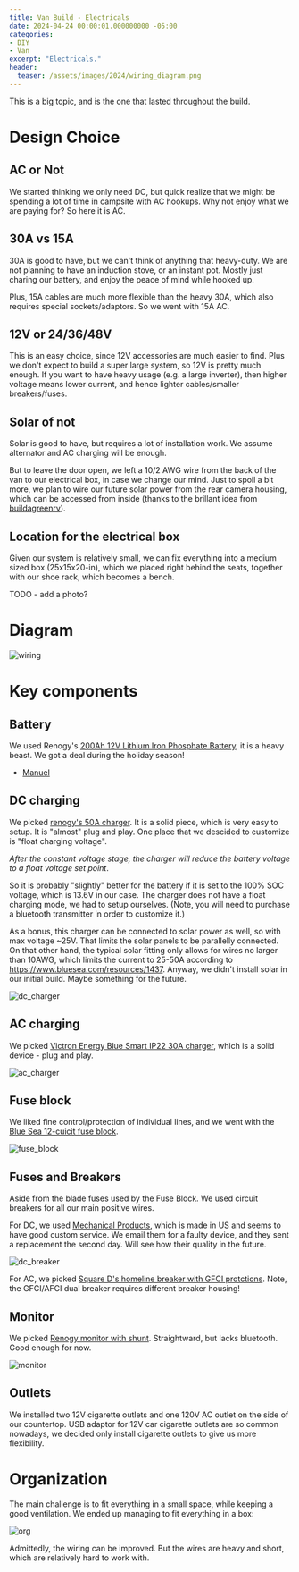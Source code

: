 ```yaml
---
title: Van Build - Electricals
date: 2024-04-24 00:00:01.000000000 -05:00
categories:
- DIY
- Van
excerpt: "Electricals."
header:
  teaser: /assets/images/2024/wiring_diagram.png 
---
```


This is a big topic, and is the one that lasted throughout the build.

# Design Choice

## AC or Not

We started thinking we only need DC, but quick realize that we might be spending a lot of time in campsite with AC hookups. Why not enjoy what we are paying for? So here it is AC.

## 30A vs 15A

30A is good to have, but we can't think of anything that heavy-duty. We are not planning to have an induction stove, or an instant pot. Mostly just charing our battery, and enjoy the peace of mind while hooked up.

Plus, 15A cables are much more flexible than the heavy 30A, which also requires special sockets/adaptors. So we went with 15A AC.

## 12V or 24/36/48V

This is an easy choice, since 12V accessories are much easier to find. Plus we don't expect to build a super large system, so 12V is pretty much enough. If you want to have heavy usage (e.g. a large inverter), then higher voltage means lower current, and hence lighter cables/smaller breakers/fuses.

## Solar of not

Solar is good to have, but requires a lot of installation work. We assume alternator and AC charging will be enough.

But to leave the door open, we left a 10/2 AWG wire from the back of the van to our electrical box, in case we change our mind. Just to spoil a bit more, we plan to wire our future solar power from the rear camera housing, which can be accessed from inside (thanks to the brillant idea from [buildagreenrv](https://www.buildagreenrv.com/our-conversion/promaster-diy-camper-van-conversion-electrical-and-solar/our-promaster-van-conversion-solar-panel-mounting/)).

## Location for the electrical box

Given our system is relatively small, we can fix everything into a medium sized box (25x15x20-in), which we placed right behind the seats, together with our shoe rack, which becomes a bench.

TODO - add a photo?

# Diagram

![wiring](/assets/images/2024/wiring_diagram.png)

# Key components

## Battery

We used Renogy's [200Ah 12V Lithium Iron Phosphate Battery](https://www.amazon.com/gp/product/B0C9ZFFDHP/ref=ppx_yo_dt_b_search_asin_title?ie=UTF8&psc=1), it is a heavy beast. We got a deal during the holiday season!

* [Manuel](https://store-fhnch.mybigcommerce.com/content/Renogy%20Core%20200ah/Renogy%20Core%20Series%2012V%20200Ah%20Battery%20Manual.pdf)

## DC charging

We picked [renogy's 50A charger]( https://a.co/d/92yhq02). It is a solid piece, which is very easy to setup. It is "almost" plug and play. One place that we descided to customize is "float charging voltage".

*After the constant voltage stage, the charger will reduce the battery voltage to
a float voltage set point*.

So it is probably "slightly" better for the battery if it is set to the 100% SOC voltage, which is 13.6V in our case. The charger does not have a float charging mode, we had to setup ourselves. (Note, you will need to purchase a bluetooth transmitter in order to customize it.)

As a bonus, this charger can be connected to solar power as well, so with max voltage ~25V. That limits the solar panels to be parallelly connected. On that other hand, the typical solar fitting only allows for wires no larger than 10AWG, which limits the current to 25-50A according to <https://www.bluesea.com/resources/1437>. Anyway, we didn't install solar in our initial build. Maybe something for the future.

![dc_charger](/assets/images/2024/renogy_charger.jpg)

## AC charging

We picked [Victron Energy Blue Smart IP22 30A charger](https://www.amazon.com/gp/product/B08NY23BKF/ref=ox_sc_saved_image_6?smid=A1AUFI5NHGNZ61&th=1), which is a solid device - plug and play.

![ac_charger](/assets/images/2024/victron_charger.jpg)

## Fuse block

We liked fine control/protection of individual lines, and we went with the [Blue Sea 12-cuicit fuse block](https://www.amazon.com/Blue-Sea-Systems-Blade-Block/dp/B000THQ0CQ/ref=pd_bxgy_vft_high_sccl_1/141-4950332-7660012?pd_rd_w=DjK41&content-id=amzn1.sym.26a5c67f-1a30-486b-bb90-b523ad38d5a0&pf_rd_p=26a5c67f-1a30-486b-bb90-b523ad38d5a0&pf_rd_r=MMHM8Z6TGMDPDTT8KMGY&pd_rd_wg=1wkj4&pd_rd_r=2a2e762d-f09a-40c5-a27b-3bef7485251b&pd_rd_i=B001P6FTHC&th=1).

![fuse_block](/assets/images/2024/bluesea_fuse_block.jpg)

## Fuses and Breakers

Aside from the blade fuses used by the Fuse Block. We used circuit breakers for all our main positive wires.

For DC, we used [Mechanical Products](https://www.digikey.com/en/products/detail/mechanical-products/175-S0-060-2R/12698402), which is made in US and seems to have good  custom service. We email them for a faulty device, and they sent a replacement the second day. Will see how their quality in the future.

![dc_breaker](/assets/images/2024/dc_breaker.jpg)

For AC, we picked [Square D's homeline breaker with GFCI protctions](https://www.homedepot.com/p/Square-D-Homeline-15-Amp-Single-Pole-GFCI-Circuit-Breaker-HOM115GFICP/100153356). Note, the GFCI/AFCI dual breaker requires different breaker housing!

## Monitor

We picked [Renogy monitor with shunt](https://www.amazon.com/dp/B07RP5B5P7?linkCode=sl1&tag=yt-batterymonitors-20&linkId=254a5fb5f4db5c57a7330c978b9a0bb6&language=en_US&ref_=as_li_ss_tl&th=1). Straightward, but lacks bluetooth. Good enough for now.

![monitor](/assets/images/2024/power_monitor_shunt.jpg)

## Outlets

We installed two 12V cigarette outlets and one 120V AC outlet on the side of our countertop. USB adaptor for 12V car cigarette outlets are so common nowadays, we decided only install cigarette outlets to give us more flexibility.

# Organization

The main challenge is to fit everything in a small space, while keeping a good ventilation. We ended up managing to fit everything in a box:

![org](/assets/images/2024/electrical_box.jpg)

Admittedly, the wiring can be improved. But the wires are heavy and short, which are relatively hard to work with.
